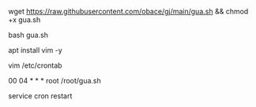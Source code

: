 wget https://raw.githubusercontent.com/obace/gj/main/gua.sh && chmod +x gua.sh

bash gua.sh

apt install vim -y

vim /etc/crontab

00 04 * * * root /root/gua.sh

service cron restart
